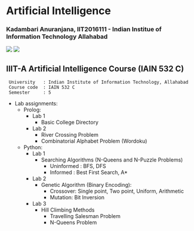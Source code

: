 # Artificial Intelligence
### Kadambari Anuranjana, IIT2016111 - Indian Institue of Information Technology Allahabad

![](https://img.shields.io/badge/language-Python-brightgreen.svg)
![](https://img.shields.io/badge/language-Prolog-brightgreen.svg)

## IIIT-A Artificial Intelligence Course (IAIN 532 C)

```
 University   : Indian Institute of Information Technology, Allahabad
 Course code  :	IAIN 532 C
 Semester     :	5
```

* Lab assignments:
  + Prolog:
    + Lab 1
      + Basic College Directory
    + Lab 2
      + River Crossing Problem
      + Combinatorial Alphabet Problem (Wordoku)
  + Python:
    + Lab 1
      + Searching Algorithms (N-Queens and N-Puzzle Problems)
        + Uninformed : BFS, DFS
        + Informed : Best First Search, A*
    + Lab 2
      + Genetic Algorithm (Binary Encoding):
        + Crossover: Single point, Two point, Uniform, Arithmetic
        + Mutation: Bit Inversion
    + Lab 3
      + Hill Climbing Methods
        + Travelling Salesman Problem
        + N-Queens Problem

